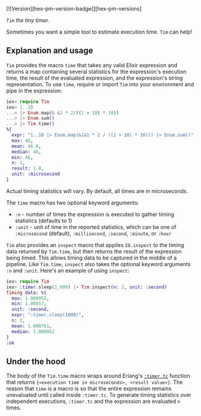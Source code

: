 [![Version][hex-pm-version-badge]][hex-pm-versions]

<!-- END HEADER -->

_`Tim` the tiny timer._

Sometimes you want a simple tool to estimate execution time. `Tim` can help!

## Explanation and usage

`Tim` provides the macro `time` that takes any valid Elixir expression and returns a map
containing several statistics for the expression's execution time, the result of the 
evaluated expression, and the expression's string representation. To use 
`time`, require or import `Tim` into your environment and pipe in the expression:

```elixir
iex> require Tim
iex> 1..10 
...> |> Enum.map(& &1 * 2/((1 + 10) * 10)) 
...> |> Enum.sum()
...> |> Tim.time()
%{
  expr: "1..10 |> Enum.map(&(&1 * 2 / ((1 + 10) * 10))) |> Enum.sum()",
  max: 46,
  mean: 46.0,
  median: 46,
  min: 46,
  n: 1,
  result: 1.0,
  unit: :microsecond
}
```
Actual timing statistics will vary. By default, all times are in microseconds.

The `time` macro has two optional keyword arguments: 
* `:n` - number of times 
the expression is executed to gather timing statistics (defaults to 1)
* `:unit` - unit of time in the reported statistics, which can be one of `:microsecond` (default), `:millisecond`, `:second`, `:minute`, or `:hour`

`Tim` also provides an `inspect` macro that applies `IO.inspect` to the timing data returned
by `Tim.time`, but then returns the result of the expression being timed. This allows timing 
data to be captured in the middle of a pipeline. Like `Tim.time`, `inspect` also takes the
optional keyword arguments `:n` and `:unit`. Here's an example of using `inspect`:

```elixir
iex> require Tim
iex> :timer.sleep(1_000) |> Tim.inspect(n: 2, unit: :second)
Timing data: %{
  max: 1.000952,
  min: 1.00057,
  unit: :second,
  expr: ":timer.sleep(1000)",
  n: 2,
  mean: 1.000761,
  median: 1.000952
}
:ok
```

## Under the hood

The body of the `Tim.time` macro wraps around Erlang's [`:timer.tc`](https://www.erlang.org/doc/man/timer.html#tc-1) 
function that returns `{<execution time in microseconds>, <result value>}`. The reason that `time` is a macro is so
that the entire expression remains unevaluated until called inside `:timer.tc`. To generate timing
statistics over independent executions, `:timer.tc` and the expression are evaluated `n` times.

